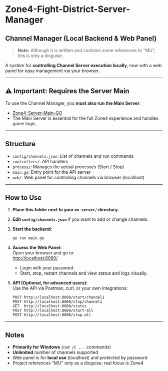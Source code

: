 # Zone4-Fight-District-Server-Manager  
## Channel Manager (Local Backend & Web Panel)

> **Note:** Although it is written and contains some references to "MU", this is only a disguise.

A system for **controlling Channel Server execution locally**, now with a web panel for easy management via your browser.

---

## ⚠️ Important: Requires the Server Main

To use the Channel Manager, you **must also run the Main Server**:  
- [Zone4-Server-Main-GO](https://github.com/Tsujiu/Zone4-Server-Main-GO)  
- The Main Server is essential for the full Zone4 experience and handles game logic.

---

## Structure

- `config/channels.json`: List of channels and run commands
- `controllers/`: API handlers
- `process/`: Manages the actual processes (Start / Stop)
- `main.go`: Entry point for the API server
- `web/`: Web panel for controlling channels via browser (localhost)

---

## How to Use

1. **Place this folder next to your `mu-server/` directory.**
2. **Edit `config/channels.json`** if you want to add or change channels.
3. **Start the backend:**
    ```
    go run main.go
    ```
4. **Access the Web Panel:**  
    Open your browser and go to:  
    [http://localhost:8080/](http://localhost:8080/)  
    - Login with your password.
    - Start, stop, restart channels and view status and logs visually.

5. **API (Optional, for advanced users):**  
    Use the API via Postman, curl, or your own integrations:
    ```
    POST http://localhost:8080/start/channel1
    POST http://localhost:8080/stop/channel1
    GET  http://localhost:8080/status
    POST http://localhost:8080/start-all
    POST http://localhost:8080/stop-all
    ```

---

## Notes

- **Primarily for Windows** (`cmd /C ...` commands)
- **Unlimited** number of channels supported
- Web panel is for **local use** (localhost) and protected by password
- Project references "MU" only as a disguise; real focus is Zone4
